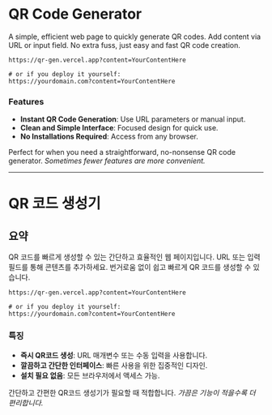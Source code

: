 # QR Code Generator

A simple, efficient web page to quickly generate QR codes. Add content via URL or input field. No extra fuss, just easy and fast QR code creation.

```shell
https://qr-gen.vercel.app?content=YourContentHere

# or if you deploy it yourself:
https://yourdomain.com?content=YourContentHere
```

### Features

- **Instant QR Code Generation**: Use URL parameters or manual input.
- **Clean and Simple Interface**: Focused design for quick use.
- **No Installations Required**: Access from any browser.

Perfect for when you need a straightforward, no-nonsense QR code generator.
*Sometimes fewer features are more convenient.*




---




# QR 코드 생성기

## 요약

QR 코드를 빠르게 생성할 수 있는 간단하고 효율적인 웹 페이지입니다. URL 또는 입력 필드를 통해 콘텐츠를 추가하세요. 번거로움 없이 쉽고 빠르게 QR 코드를 생성할 수 있습니다.


```shell
https://qr-gen.vercel.app?content=YourContentHere

# or if you deploy it yourself:
https://yourdomain.com?content=YourContentHere
```

### 특징

- **즉시 QR코드 생성**: URL 매개변수 또는 수동 입력을 사용합니다.
- **깔끔하고 간단한 인터페이스**: 빠른 사용을 위한 집중적인 디자인.
- **설치 필요 없음**: 모든 브라우저에서 액세스 가능.

간단하고 간편한 QR코드 생성기가 필요할 때 적합합니다.
*가끔은 기능이 적을수록 더 편리합니다.*
